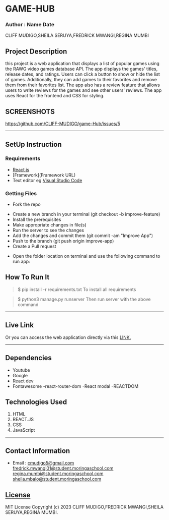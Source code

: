 # GAME-HUB

### Author : Name Date
CLIFF MUDIGO,SHEILA SERUYA,FREDRICK MWANGI,REGINA MUMBI
## Project Description
this project is a web application that displays a list of popular games using the RAWG video games database API. The app displays the games' titles, release dates, and ratings. Users can click a button to show or hide the list of games. Additionally, they can add games to their favorites and remove them from their favorites list. The app also has a review feature that allows users to write reviews for the games and see other users' reviews. The app uses React for the frontend and CSS for styling.

## SCREENSHOTS
https://github.com/CLIFF-MUDIGO/game-Hub/issues/5



********
## SetUp Instruction
### Requirements
* [React.js](react.com)
* [Framework](Framework URL)
* Text editor eg [Visual Studio Code](https://code.visualstudio.com/download)



### Getting Files
* Fork the repo
- Create a new branch in your terminal (git checkout -b improve-feature)
- Install the prerequisites
- Make appropriate changes in file(s)
- Run the server to see the changes
- Add the changes and commit them (git commit -am "Improve App")
- Push to the branch (git push origin improve-app)
- Create a Pull request
* Open the folder location on terminal and use the following command to run app:

## How To Run It
>  $ pip install -r requirements.txt
To install all requirements

> $ python3 manage.py runserver
Then run server with the above command
*****
## Live Link
Or you can access the web application directly via this [LINK.](link.com/)
*****
## Dependencies
- Youtube
- Google
- React dev
- Fontawesome
-react-router-dom
-React modal
-REACTDOM

## Technologies Used
1. HTML
2. REACT.JS 
3. CSS
4. JavaScript

*****
## Contact Information
* Email : cmudigo5@gmail.com
          fredrick.mwangi01@student.moringaschool.com
          regina.mumbi@student.moringaschool.com
          sheila.mbalo@student.moringaschool.com
## [License](LICENSE)
MIT License
Copyright (c) 2023 CLIFF MUDIGO,FREDRICK MWANGI,SHEILA SERUYA,REGINA MUMBI.